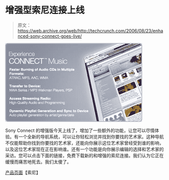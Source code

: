 # 增强型索尼连接上线

> 原文：<https://web.archive.org/web/http://techcrunch.com/2006/08/23/enhanced-sony-connect-goes-live/>

![](img/5f98c47c2838b7edd5df218b44972d5e.png)

Sony Connect 的增强版今天上线了，增加了一些额外的功能，让您可以尽情体验。有一个全新的导航系统，可以让你轻松浏览并找到你要找的艺术家。这种导航不仅能帮助你找到你要找的艺术家，还能向你展示这位艺术家曾经受到谁的影响，以及这位艺术家现在正在影响谁。还有一个功能是向你展示编辑的选择和艺术家的采访。您可以点击下面的链接，免费下载新的和增强的索尼连接。我们认为它正在缓慢而痛苦地死去。我们太傻了。

[产品页面](https://web.archive.org/web/20150806215000/http://musicstore.connect.com/custom/promos/non_ie.html?checkBos=false)【索尼】